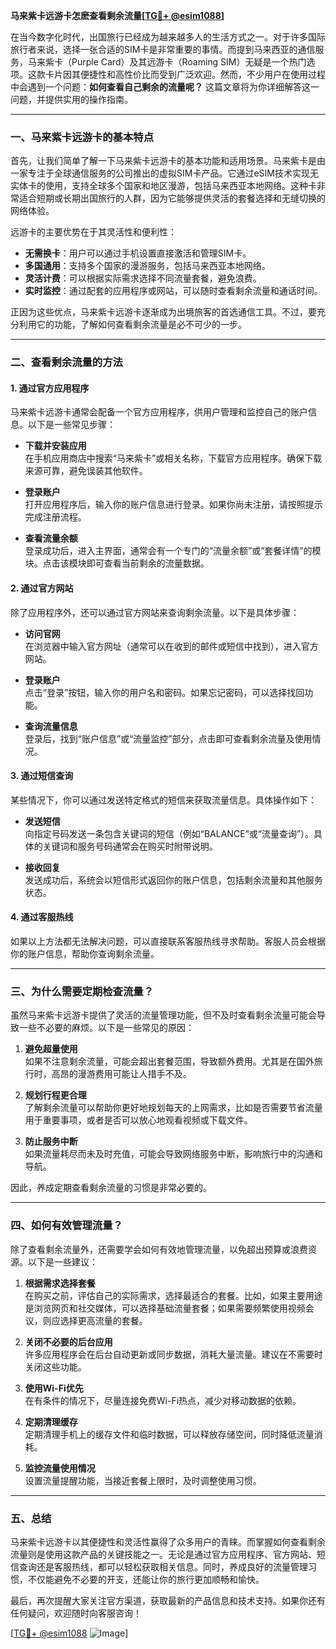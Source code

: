**马来紫卡远游卡怎麽查看剩余流量[[TG💪+ @esim1088](https://t.me/s/esim1088)]**

在当今数字化时代，出国旅行已经成为越来越多人的生活方式之一。对于许多国际旅行者来说，选择一张合适的SIM卡是非常重要的事情。而提到马来西亚的通信服务，马来紫卡（Purple Card）及其远游卡（Roaming SIM）无疑是一个热门选项。这款卡片因其便捷性和高性价比而受到广泛欢迎。然而，不少用户在使用过程中会遇到一个问题：**如何查看自己剩余的流量呢？** 这篇文章将为你详细解答这一问题，并提供实用的操作指南。

---

### 一、马来紫卡远游卡的基本特点

首先，让我们简单了解一下马来紫卡远游卡的基本功能和适用场景。马来紫卡是由一家专注于全球通信服务的公司推出的虚拟SIM卡产品。它通过eSIM技术实现无实体卡的使用，支持全球多个国家和地区漫游，包括马来西亚本地网络。这种卡非常适合短期或长期出国旅行的人群，因为它能够提供灵活的套餐选择和无缝切换的网络体验。

远游卡的主要优势在于其灵活性和便利性：
- **无需换卡**：用户可以通过手机设置直接激活和管理SIM卡。
- **多国通用**：支持多个国家的漫游服务，包括马来西亚本地网络。
- **灵活计费**：可以根据实际需求选择不同流量套餐，避免浪费。
- **实时监控**：通过配套的应用程序或网站，可以随时查看剩余流量和通话时间。

正因为这些优点，马来紫卡远游卡逐渐成为出境旅客的首选通信工具。不过，要充分利用它的功能，了解如何查看剩余流量是必不可少的一步。

---

### 二、查看剩余流量的方法

#### 1. **通过官方应用程序**
马来紫卡远游卡通常会配备一个官方应用程序，供用户管理和监控自己的账户信息。以下是一些常见步骤：

- **下载并安装应用**  
  在手机应用商店中搜索“马来紫卡”或相关名称，下载官方应用程序。确保下载来源可靠，避免误装其他软件。

- **登录账户**  
  打开应用程序后，输入你的账户信息进行登录。如果你尚未注册，请按照提示完成注册流程。

- **查看流量余额**  
  登录成功后，进入主界面，通常会有一个专门的“流量余额”或“套餐详情”的模块。点击该模块即可查看当前剩余的流量数据。

#### 2. **通过官方网站**
除了应用程序外，还可以通过官方网站来查询剩余流量。以下是具体步骤：

- **访问官网**  
  在浏览器中输入官方网址（通常可以在收到的邮件或短信中找到），进入官方网站。

- **登录账户**  
  点击“登录”按钮，输入你的用户名和密码。如果忘记密码，可以选择找回功能。

- **查询流量信息**  
  登录后，找到“账户信息”或“流量监控”部分，点击即可查看剩余流量及使用情况。

#### 3. **通过短信查询**
某些情况下，你可以通过发送特定格式的短信来获取流量信息。具体操作如下：

- **发送短信**  
  向指定号码发送一条包含关键词的短信（例如“BALANCE”或“流量查询”）。具体的关键词和服务号码通常会在购买时附带说明。

- **接收回复**  
  发送成功后，系统会以短信形式返回你的账户信息，包括剩余流量和其他服务状态。

#### 4. **通过客服热线**
如果以上方法都无法解决问题，可以直接联系客服热线寻求帮助。客服人员会根据你的账户信息，帮助你查询剩余流量。

---

### 三、为什么需要定期检查流量？

虽然马来紫卡远游卡提供了灵活的流量管理功能，但不及时查看剩余流量可能会导致一些不必要的麻烦。以下是一些常见的原因：

1. **避免超量使用**  
   如果不注意剩余流量，可能会超出套餐范围，导致额外费用。尤其是在国外旅行时，高昂的漫游费用可能让人措手不及。

2. **规划行程更合理**  
   了解剩余流量可以帮助你更好地规划每天的上网需求，比如是否需要节省流量用于重要事项，或者是否可以放心地观看视频或下载文件。

3. **防止服务中断**  
   如果流量耗尽而未及时充值，可能会导致网络服务中断，影响旅行中的沟通和导航。

因此，养成定期查看剩余流量的习惯是非常必要的。

---

### 四、如何有效管理流量？

除了查看剩余流量外，还需要学会如何有效地管理流量，以免超出预算或浪费资源。以下是一些建议：

1. **根据需求选择套餐**  
   在购买之前，评估自己的实际需求，选择最适合的套餐。比如，如果主要用途是浏览网页和社交媒体，可以选择基础流量套餐；如果需要频繁使用视频会议，则应选择更高流量的套餐。

2. **关闭不必要的后台应用**  
   许多应用程序会在后台自动更新或同步数据，消耗大量流量。建议在不需要时关闭这些功能。

3. **使用Wi-Fi优先**  
   在有条件的情况下，尽量连接免费Wi-Fi热点，减少对移动数据的依赖。

4. **定期清理缓存**  
   定期清理手机上的缓存文件和临时数据，可以释放存储空间，同时降低流量消耗。

5. **监控流量使用情况**  
   设置流量提醒功能，当接近套餐上限时，及时调整使用习惯。

---

### 五、总结

马来紫卡远游卡以其便捷性和灵活性赢得了众多用户的青睐。而掌握如何查看剩余流量则是使用这款产品的关键技能之一。无论是通过官方应用程序、官方网站、短信查询还是客服热线，都可以轻松获取相关信息。同时，养成良好的流量管理习惯，不仅能避免不必要的开支，还能让你的旅行更加顺畅和愉快。

最后，再次提醒大家关注官方渠道，获取最新的产品信息和技术支持。如果你还有任何疑问，欢迎随时向客服咨询！  

[[TG💪+ @esim1088](https://t.me/s/esim1088) ![Image](https://i.postimg.cc/4NQfJmqS/Snipaste-2025-05-13-00-14-12.png)]